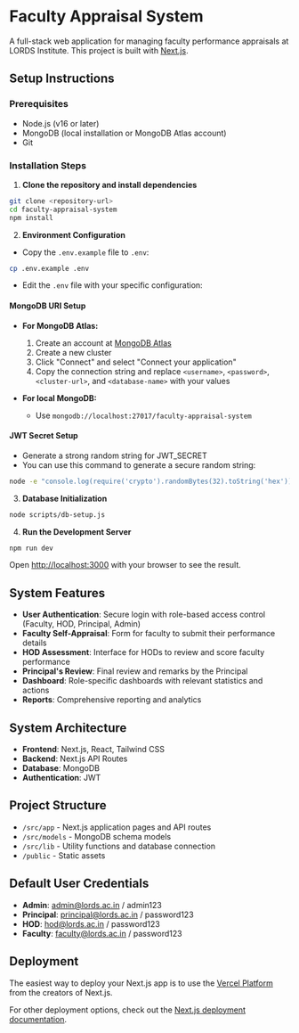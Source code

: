 # Faculty Appraisal System

A full-stack web application for managing faculty performance appraisals at LORDS Institute. This project is built with [Next.js](https://nextjs.org).

## Setup Instructions

### Prerequisites

- Node.js (v16 or later)
- MongoDB (local installation or MongoDB Atlas account)
- Git

### Installation Steps

1. **Clone the repository and install dependencies**

```bash
git clone <repository-url>
cd faculty-appraisal-system
npm install
```

2. **Environment Configuration**

- Copy the `.env.example` file to `.env`:

```bash
cp .env.example .env
```

- Edit the `.env` file with your specific configuration:

#### MongoDB URI Setup

- **For MongoDB Atlas:**
  1. Create an account at [MongoDB Atlas](https://www.mongodb.com/cloud/atlas)
  2. Create a new cluster
  3. Click "Connect" and select "Connect your application"
  4. Copy the connection string and replace `<username>`, `<password>`, `<cluster-url>`, and `<database-name>` with your values

- **For local MongoDB:**
  - Use `mongodb://localhost:27017/faculty-appraisal-system`

#### JWT Secret Setup

- Generate a strong random string for JWT_SECRET
- You can use this command to generate a secure random string:

```bash
node -e "console.log(require('crypto').randomBytes(32).toString('hex'))"
```

3. **Database Initialization**

```bash
node scripts/db-setup.js
```

4. **Run the Development Server**

```bash
npm run dev
```

Open [http://localhost:3000](http://localhost:3000) with your browser to see the result.

## System Features

- **User Authentication**: Secure login with role-based access control (Faculty, HOD, Principal, Admin)
- **Faculty Self-Appraisal**: Form for faculty to submit their performance details
- **HOD Assessment**: Interface for HODs to review and score faculty performance
- **Principal's Review**: Final review and remarks by the Principal
- **Dashboard**: Role-specific dashboards with relevant statistics and actions
- **Reports**: Comprehensive reporting and analytics

## System Architecture

- **Frontend**: Next.js, React, Tailwind CSS
- **Backend**: Next.js API Routes
- **Database**: MongoDB
- **Authentication**: JWT

## Project Structure

- `/src/app` - Next.js application pages and API routes
- `/src/models` - MongoDB schema models
- `/src/lib` - Utility functions and database connection
- `/public` - Static assets

## Default User Credentials

- **Admin**: admin@lords.ac.in / admin123
- **Principal**: principal@lords.ac.in / password123
- **HOD**: hod@lords.ac.in / password123
- **Faculty**: faculty@lords.ac.in / password123

## Deployment

The easiest way to deploy your Next.js app is to use the [Vercel Platform](https://vercel.com/new?utm_medium=default-template&filter=next.js&utm_source=create-next-app&utm_campaign=create-next-app-readme) from the creators of Next.js.

For other deployment options, check out the [Next.js deployment documentation](https://nextjs.org/docs/app/building-your-application/deploying).
